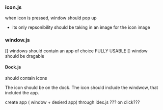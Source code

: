 ### icon.js
when icon is pressed, window should pop up
- its only repsonibility should be taking in an image for the icon image

### window.js
[] windows should contain an app of choice FULLY USABLE
[] window should be dragable 

#### Dock.js
should contain icons 

The icon should be on the dock. The icon should include the windwow, that incluted the app.

create app ( window + desierd app) through idex.js ??? on click???